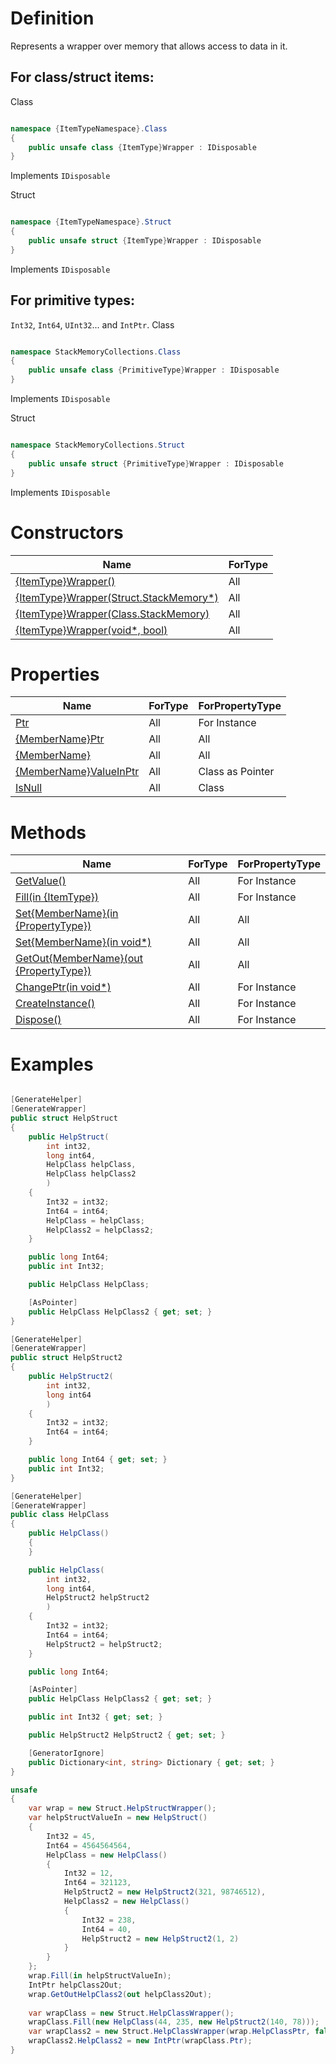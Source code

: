 # Definition
Represents a wrapper over memory that allows access to data in it.

## For class/struct items:
Class
```C#

namespace {ItemTypeNamespace}.Class
{
    public unsafe class {ItemType}Wrapper : IDisposable
}

```
Implements
`IDisposable`

Struct
```C#

namespace {ItemTypeNamespace}.Struct
{
    public unsafe struct {ItemType}Wrapper : IDisposable
}

```
Implements
`IDisposable`

## For primitive types:
`Int32`, `Int64`, `UInt32`... and `IntPtr`.
Class
```C#

namespace StackMemoryCollections.Class
{
    public unsafe class {PrimitiveType}Wrapper : IDisposable
}

```
Implements
`IDisposable`

Struct
```C#

namespace StackMemoryCollections.Struct
{
    public unsafe struct {PrimitiveType}Wrapper : IDisposable
}

```
Implements
`IDisposable`

# Constructors

| Name | ForType |
| ------------- | ------------- |
| [{ItemType}Wrapper()](https://github.com/SoftStoneDevelop/StackMemoryCollections/blob/main/Documentation/Wrapper/Constructor1.md)  | All |
| [{ItemType}Wrapper(Struct.StackMemory*)](https://github.com/SoftStoneDevelop/StackMemoryCollections/blob/main/Documentation/Wrapper/Constructor2.md)  | All |
| [{ItemType}Wrapper(Class.StackMemory)](https://github.com/SoftStoneDevelop/StackMemoryCollections/blob/main/Documentation/Wrapper/Constructor3.md)  | All |
| [{ItemType}Wrapper(void*, bool)](https://github.com/SoftStoneDevelop/StackMemoryCollections/blob/main/Documentation/Wrapper/Constructor4.md)  | All |

# Properties

| Name | ForType | ForPropertyType |
| ------------- | ------------- |------------- |
| [Ptr](https://github.com/SoftStoneDevelop/StackMemoryCollections/blob/main/Documentation/Wrapper/MemoryPtr.md)  | All | For Instance |
| [{MemberName}Ptr](https://github.com/SoftStoneDevelop/StackMemoryCollections/blob/main/Documentation/Wrapper/PropertyPtr.md)  | All | All |
| [{MemberName}](https://github.com/SoftStoneDevelop/StackMemoryCollections/blob/main/Documentation/Wrapper/PropertyGetSet.md)  | All | All |
| [{MemberName}ValueInPtr](https://github.com/SoftStoneDevelop/StackMemoryCollections/blob/main/Documentation/Wrapper/PropertyValueInPtr.md)  | All | Class as Pointer |
| [IsNull](https://github.com/SoftStoneDevelop/StackMemoryCollections/blob/main/Documentation/Wrapper/IsNull.md)  | All | Class |

# Methods

| Name | ForType | ForPropertyType |
| ------------- | ------------- |------------- |
| [GetValue()](https://github.com/SoftStoneDevelop/StackMemoryCollections/blob/main/Documentation/Wrapper/GetValue.md)  | All | For Instance |
| [Fill(in {ItemType})](https://github.com/SoftStoneDevelop/StackMemoryCollections/blob/main/Documentation/Wrapper/Fill.md)  | All | For Instance |
| [Set{MemberName}(in {PropertyType})](https://github.com/SoftStoneDevelop/StackMemoryCollections/blob/main/Documentation/Wrapper/SetIn.md)  | All | All |
| [Set{MemberName}(in void*)](https://github.com/SoftStoneDevelop/StackMemoryCollections/blob/main/Documentation/Wrapper/SetInPtr.md)  | All | All |
| [GetOut{MemberName}(out {PropertyType})](https://github.com/SoftStoneDevelop/StackMemoryCollections/blob/main/Documentation/Wrapper/GetOut.md)  | All | All |
| [ChangePtr(in void*)](https://github.com/SoftStoneDevelop/StackMemoryCollections/blob/main/Documentation/Wrapper/ChangePtr.md)  | All | For Instance |
| [CreateInstance()](https://github.com/SoftStoneDevelop/StackMemoryCollections/blob/main/Documentation/Wrapper/CreateInstance.md)  | All | For Instance |
| [Dispose()](https://github.com/SoftStoneDevelop/StackMemoryCollections/blob/main/Documentation/Wrapper/Dispose.md)  | All | For Instance |

# Examples

```C#

[GenerateHelper]
[GenerateWrapper]
public struct HelpStruct
{
    public HelpStruct(
        int int32,
        long int64,
        HelpClass helpClass,
        HelpClass helpClass2
        )
    {
        Int32 = int32;
        Int64 = int64;
        HelpClass = helpClass;
        HelpClass2 = helpClass2;
    }

    public long Int64;
    public int Int32;

    public HelpClass HelpClass;

    [AsPointer]
    public HelpClass HelpClass2 { get; set; }
}

[GenerateHelper]
[GenerateWrapper]
public struct HelpStruct2
{
    public HelpStruct2(
        int int32,
        long int64
        )
    {
        Int32 = int32;
        Int64 = int64;
    }

    public long Int64 { get; set; }
    public int Int32;
}

[GenerateHelper]
[GenerateWrapper]
public class HelpClass
{
    public HelpClass()
    {
    }

    public HelpClass(
        int int32,
        long int64,
        HelpStruct2 helpStruct2
        )
    {
        Int32 = int32;
        Int64 = int64;
        HelpStruct2 = helpStruct2;
    }

    public long Int64;

    [AsPointer]
    public HelpClass HelpClass2 { get; set; }

    public int Int32 { get; set; }

    public HelpStruct2 HelpStruct2 { get; set; }

    [GeneratorIgnore]
    public Dictionary<int, string> Dictionary { get; set; }
}

unsafe
{
    var wrap = new Struct.HelpStructWrapper();
    var helpStructValueIn = new HelpStruct()
    {
        Int32 = 45,
        Int64 = 4564564564,
        HelpClass = new HelpClass()
        {
            Int32 = 12,
            Int64 = 321123,
            HelpStruct2 = new HelpStruct2(321, 98746512),
            HelpClass2 = new HelpClass()
            {
                Int32 = 238,
                Int64 = 40,
                HelpStruct2 = new HelpStruct2(1, 2)
            }
        }
    };
    wrap.Fill(in helpStructValueIn);
    IntPtr helpClass2Out;
    wrap.GetOutHelpClass2(out helpClass2Out);
    
    var wrapClass = new Struct.HelpClassWrapper();
    wrapClass.Fill(new HelpClass(44, 235, new HelpStruct2(140, 78)));
    var wrapClass2 = new Struct.HelpClassWrapper(wrap.HelpClassPtr, false);
    wrapClass2.HelpClass2 = new IntPtr(wrapClass.Ptr);
}

```
